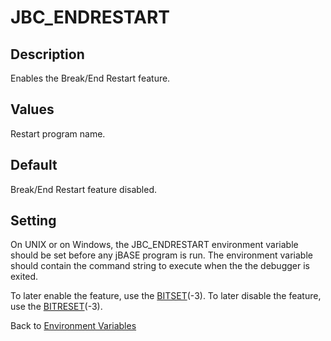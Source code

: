 # JBC_ENDRESTART

<PageHeader />

## Description

Enables the Break/End Restart feature.

## Values

Restart program name.

## Default

Break/End Restart feature disabled.

## Setting

On UNIX or on Windows, the JBC\_ENDRESTART environment variable should be set before any jBASE program is run. The environment variable should contain the command string to execute when the the debugger is exited.

To later enable the feature, use the [BITSET](./../../jbase-basic-%28jbc%29/bitset)(-3). To later disable the feature, use the [BITRESET](./../../jbase-basic-%28jbc%29/bitreset)(-3).

Back to [Environment Variables](./../README.md)

<PageFooter />
